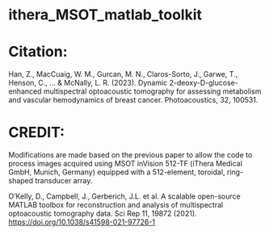 # ithera_MSOT_matlab_toolkit

# Citation:

Han, Z., MacCuaig, W. M., Gurcan, M. N., Claros-Sorto, J., Garwe, T., Henson, C., ... & McNally, L. R. (2023). Dynamic 2-deoxy-D-glucose-enhanced multispectral optoacoustic tomography for assessing metabolism and vascular hemodynamics of breast cancer. Photoacoustics, 32, 100531.

# CREDIT:
Modifications are made based on the previous paper to allow the code to process images acquired using MSOT inVision 512-TF (iThera Medical GmbH, Munich, Germany) equipped with a 512-element, toroidal, ring-shaped transducer array.

O’Kelly, D., Campbell, J., Gerberich, J.L. et al. A scalable open-source MATLAB toolbox for reconstruction and analysis of multispectral optoacoustic tomography data. Sci Rep 11, 19872 (2021). https://doi.org/10.1038/s41598-021-97726-1


